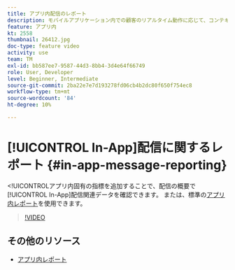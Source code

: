```yaml
---
title: アプリ内配信のレポート
description: モバイルアプリケーション内での顧客のリアルタイム動作に応じて、コンテキスト上関連性の高いアプリ内メッセージをユーザーに表示する方法を説明します。
feature: アプリ内
kt: 2558
thumbnail: 26412.jpg
doc-type: feature video
activity: use
team: TM
exl-id: bb587ee7-9587-44d3-8bb4-3d4e64f66749
role: User, Developer
level: Beginner, Intermediate
source-git-commit: 2ba22e7e7d193278fd06cb4b2dc80f650f754ec8
workflow-type: tm+mt
source-wordcount: '84'
ht-degree: 10%

---
```


# [!UICONTROL In-App]配信に関するレポート {#in-app-message-reporting}

&lt;!UICONTROLアプリ内固有の指標を追加することで、配信の概要で[!UICONTROL In-App]配信関連データを確認できます。 または、標準の[アプリ内レポート](https://experienceleague.adobe.com/docs/campaign-standard/using/reporting/list-of-reports/in-app-report.html?lang=en)を使用できます。

>[!VIDEO](https://video.tv.adobe.com/v/26412?quality=12)

## その他のリソース

* [アプリ内レポート](https://experienceleague.adobe.com/docs/campaign-standard/using/reporting/list-of-reports/in-app-report.html?lang=en)
